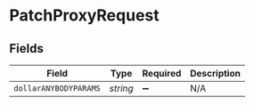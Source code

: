 # PatchProxyRequest


## Fields

| Field                 | Type                  | Required              | Description           |
| --------------------- | --------------------- | --------------------- | --------------------- |
| `dollarANYBODYPARAMS` | *string*              | :heavy_minus_sign:    | N/A                   |